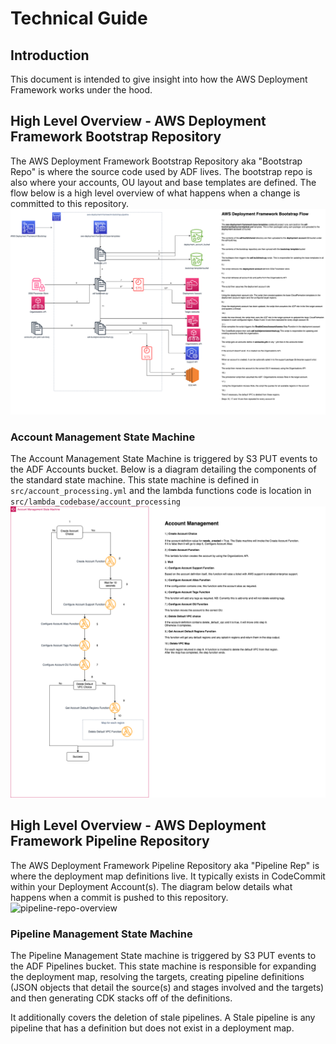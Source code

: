 # Technical Guide

## Introduction

This document is intended to give insight into how the AWS Deployment Framework works under the hood.

## High Level Overview - AWS Deployment Framework Bootstrap Repository

The AWS Deployment Framework Bootstrap Repository aka "Bootstrap Repo" is where the source code used by ADF lives. The bootstrap repo is also where your accounts, OU layout and base templates are defined.
The flow below is a high level overview of what happens when a change is committed to this repository.
![bootstrap-repo-overview](images/TechnicalGuide-BootstrapRepo.drawio.png)

### Account Management State Machine

The Account Management State Machine is triggered by S3 PUT events to the ADF Accounts bucket.
Below is a diagram detailing the components of the standard state machine. This state machine is defined in `src/account_processing.yml` and the lambda functions code is location in `src/lambda_codebase/account_processing`
![account-management-state-machine](images/TechnicalGuide-AccountManagementStateMachine.drawio.png)

## High Level Overview - AWS Deployment Framework Pipeline Repository

The AWS Deployment Framework Pipeline Repository aka "Pipeline Rep" is where the deployment map definitions live. It typically exists in CodeCommit within your Deployment Account(s).
The diagram below details what happens when a commit is pushed to this repository.
![pipeline-repo-overview](images/adf-pipeline-high-level.png)

### Pipeline Management State Machine

The Pipeline Management State machine is triggered by S3 PUT events to the ADF Pipelines bucket. This state machine is responsible for expanding the deployment map, resolving the targets, creating pipeline definitions (JSON objects that detail the source(s) and stages involved and the targets) and then generating CDK stacks off of the definitions.

It additionally covers the deletion of stale pipelines. A Stale pipeline is any pipeline that has a definition but does not exist in a deployment map.
